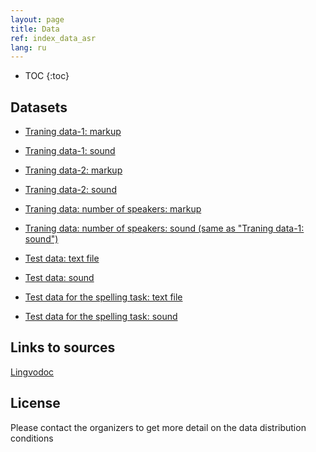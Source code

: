 ```yaml
---
layout: page
title: Data
ref: index_data_asr
lang: ru
---
```

* TOC
{:toc}


## Datasets
* [Traning data-1: markup](https://github.com/lowresource-lang-eval/asr_evaluation_scripts/blob/main/train1.tsv)
* [Traning data-1: sound](https://drive.google.com/drive/folders/1HJe_BOxUmc8g_2jlhoHlt6GG4OkUqCm0?usp=sharing)


* [Traning data-2: markup](https://github.com/lowresource-lang-eval/asr_evaluation_scripts/blob/main/train2.tsv)
* [Traning data-2: sound](https://drive.google.com/file/d/12VlrascWKbIWTjYTxJOD9RtXPsKs58oh/view?usp=sharing)


* [Traning data: number of speakers: markup](https://github.com/lowresource-lang-eval/asr_evaluation_scripts/blob/main/train1speakers.tsv)
* [Traning data: number of speakers: sound (same as "Traning data-1: sound")](https://drive.google.com/drive/folders/1HJe_BOxUmc8g_2jlhoHlt6GG4OkUqCm0?usp=sharing)


* [Test data: text file](https://github.com/lowresource-lang-eval/asr_evaluation_scripts/blob/main/test_release_3mar2020.tsv)
* [Test data: sound](https://drive.google.com/drive/folders/1DZoIe2wZKuZCKOhmTt1X2F-vANWZnt1d?usp=sharing)

* [Test data for the spelling task: text file](https://github.com/lowresource-lang-eval/asr_evaluation_scripts/blob/main/ortho_test_release_3mar2020.tsv)
* [Test data for the spelling task: sound](https://drive.google.com/file/d/1-7wACJG7s908GAB9SkDtTPKzZMvA1oLC/view?usp=sharing)


## Links to sources
[Lingvodoc](http://lingvodoc.ispras.ru/)

## License
Please contact the organizers to get more detail on the data distribution conditions